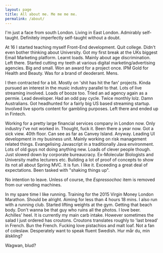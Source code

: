 ```yaml
---
layout: page
title: All about me. Me me me me.
permalink: /about/
---
```


I'm just a face from south London. Living in East London. Admirably self-taught. Definitely imperfectly self-taught without a doubt.

At 16 I started teaching myself Front-End development. Quit college. Didn't even bother thinking about University. Got my first break at the UKs biggest Email Marketing platform. Learnt loads. Mainly about age discrimination. Left there. Started cutting my teeth at various digital marketing/advertising agencies. Big and small. Won an award for a project once. IPM Gold for Health and Beauty. Was for a brand of deoderant. Mens.

I then contracted for a bit. Mostly on 'shit has hit the fan' projects. Kinda pursued an interest in the music industry parallel to that. Lots of live streaming involved. Loads of booze too. Tried an ad agency again as a permie. Lead developer. Had an odd pay cycle. Twice monthly lolz. Damn Australians. Got headhunted for a fairly big US based streaming startup. Involved live sports content for gambling purposes. Left there and ended up in Fintech.

Working for a pretty large financial services company in London now. Only industry I've not worked in. Thought, fuck it. Been there a year now. Got a sick view. 40th floor. Can see as far as Canvey Island. Anyway. Leading UI development in my business unit. Mainly working on risk management related things. Evangelising Javascript in a traditionally Java environment. Lots of old guys not doing anything new. Loads of clever people though. Just slowed down by corporate bureaucracy. Ex-Molecular Biologists and University maths lecturers etc. Building a lot of proof of concepts to show its not all about Spring MVC. It is fun. I like it. Exceeding a great deal of expectations. Been tasked with "shaking things up".

No intention to leave. Unless of course, the *Espressochoc* item is removed from our vending machines.

In my spare time I like running. Training for the 2015 Virgin Money London Marathon. Should be alright. Aiming for less than 4 hours 18 mins. I also run with a running club. Started lifting weights at the gym. Getting that beach body. Don't wanna be that guy who ruins all the photos. I love beer. Achilles' heel. It is currently my main carb intake. However sometimes the salad I just ordered has croutons. Croutons translates roughly to 'last bread' in French. Bun the French. Fucking love pistachios and malt loaf. Not a fan of coleslaw. Desperately want to speak fluent Swedish. Hur mår du, min älskling?

Wagwan, blud?